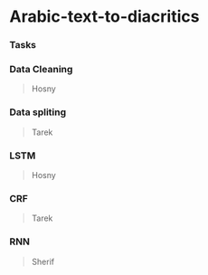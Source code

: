 # Arabic-text-to-diacritics

### Tasks

### Data Cleaning
> Hosny

### Data spliting
> Tarek


### LSTM
> Hosny

### CRF
> Tarek

### RNN
> Sherif